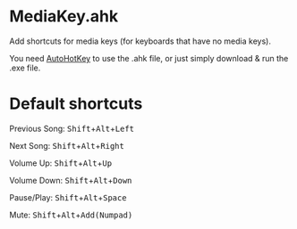 # MediaKey.ahk

Add shortcuts for media keys (for keyboards that have no media keys).

You need [AutoHotKey](https://www.autohotkey.com) to use the .ahk file, or just simply download & run the .exe file.

# Default shortcuts

Previous Song: <kbd>Shift</kbd>+<kbd>Alt</kbd>+<kbd>Left</kbd>

Next Song: <kbd>Shift</kbd>+<kbd>Alt</kbd>+<kbd>Right</kbd>

Volume Up: <kbd>Shift</kbd>+<kbd>Alt</kbd>+<kbd>Up</kbd>

Volume Down: <kbd>Shift</kbd>+<kbd>Alt</kbd>+<kbd>Down</kbd>

Pause/Play: <kbd>Shift</kbd>+<kbd>Alt</kbd>+<kbd>Space</kbd>

Mute: <kbd>Shift</kbd>+<kbd>Alt</kbd>+<kbd>Add(Numpad)</kbd>
